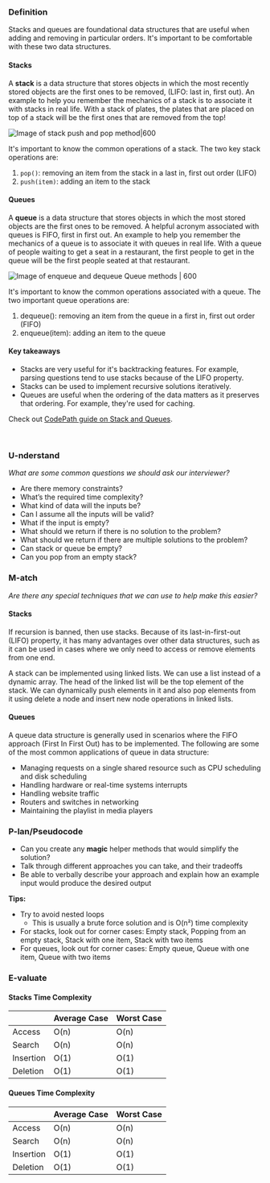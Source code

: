 ### Definition

Stacks and queues are foundational data structures that are useful when adding and removing in particular orders. It's important to be comfortable with these two data structures.

#### Stacks

A **stack** is a data structure that stores objects in which the most recently stored objects are the first ones to be removed, (LIFO: last in, first out). An example to help you remember the mechanics of a stack is to associate it with stacks in real life. With a stack of plates, the plates that are placed on top of a stack will be the first ones that are removed from the top!

![Image of stack push and pop method|600](https://i.imgur.com/qMSmxsa.png)

It's important to know the common operations of a stack. The two key stack operations are:
1. `pop()`: removing an item from the stack in a last in, first out order (LIFO)
1. `push(item)`: adding an item to the stack


#### Queues

A **queue** is a data structure that stores objects in which the most stored objects are the first ones to be removed. A helpful acronym associated with queues is FIFO, first in first out. An example to help you remember the mechanics of a queue is to associate it with queues in real life. With a queue of people waiting to get a seat in a restaurant, the first people to get in the queue will be the first people seated at that restaurant.

![Image of enqueue and dequeue Queue methods | 600](https://i.imgur.com/NKuZd0s.png)

It's important to know the common operations associated with a queue. The two important queue operations are:
1) dequeue(): removing an item from the queue in a first in, first out order (FIFO)
2) enqueue(item): adding an item to the queue

#### Key takeaways

* Stacks are very useful for it's backtracking features. For example, parsing questions tend to use stacks because of the LIFO property.
* Stacks can be used to implement recursive solutions iteratively.
* Queues are useful when the ordering of the data matters as it preserves that ordering. For example, they're used for caching.

Check out [CodePath guide on Stack and Queues](https://guides.codepath.com/compsci/Stacks-and-Queues).

<br>

### U-nderstand

*What are some common questions we should ask our interviewer?*

* Are there memory constraints?
* What’s the required time complexity?
* What kind of data will the inputs be?
* Can I assume all the inputs will be valid?
* What if the input is empty?
* What should we return if there is no solution to the problem?
* What should we return if there are multiple solutions to the problem?
* Can stack or queue be empty?
* Can you pop from an empty stack?

### M-atch

*Are there any special techniques that we can use to help make this easier?*

#### Stacks 

If recursion is banned, then use stacks. 
Because of its last-in-first-out (LIFO) property, it has many advantages over other data structures, such as it can be used in cases where we only need to access or remove elements from one end.  

A stack can be implemented using linked lists. We can use a list instead of a dynamic array. The head of the linked list will be the top element of the stack. We can dynamically push elements in it and also pop elements from it using delete a node and insert new node operations in linked lists.  

#### Queues

A queue data structure is generally used in scenarios where the FIFO approach (First In First Out) has to be implemented. The following are some of the most common applications of queue in data structure: 

* Managing requests on a single shared resource such as CPU scheduling and disk scheduling
* Handling hardware or real-time systems interrupts
* Handling website traffic
* Routers and switches in networking
* Maintaining the playlist in media players

### P-lan/Pseudocode

* Can you create any **magic** helper methods that would simplify the solution?
* Talk through different approaches you can take, and their tradeoffs
* Be able to verbally describe your approach and explain how an example input would produce the desired output

**Tips:**

* Try to avoid nested loops
  * This is usually a brute force solution and is O(n²) time complexity
* For stacks, look out for corner cases: Empty stack, Popping from an empty stack, Stack with one item, Stack with two items
* For queues, look out for corner cases: Empty queue, Queue with one item, Queue with two items


### E-valuate

#### Stacks Time Complexity

|            | Average Case | Worst Case |
|------------|--------------|------------|
| Access 	   | O(n)         | O(n)       |
| Search     | O(n)         | O(n)       |
| Insertion  | O(1)         | O(1)       |
| Deletion   | O(1)         | O(1)       |

#### Queues Time Complexity

|            | Average Case | Worst Case |
|------------|--------------|------------|
| Access 	   | O(n)         | O(n)       |
| Search     | O(n)         | O(n)       |
| Insertion  | O(1)         | O(1)       |
| Deletion   | O(1)         | O(1)       |

